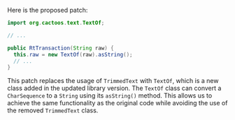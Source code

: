 Here is the proposed patch:

```java
import org.cactoos.text.TextOf;

// ...

public RtTransaction(String raw) {
  this.raw = new TextOf(raw).asString();
  // ...
}
```

This patch replaces the usage of `TrimmedText` with `TextOf`, which is a new class added in the updated library version. The `TextOf` class can convert a `CharSequence` to a `String` using its `asString()` method. This allows us to achieve the same functionality as the original code while avoiding the use of the removed `TrimmedText` class.